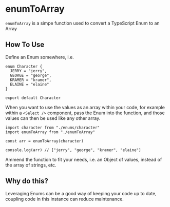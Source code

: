 # enumToArray
`enumToArray` is a simpe function used to convert a TypeScript Enum to an Array

## How To Use

Define an Enum somewhere, i.e.

```
enum Character {
  JERRY = "jerry",
  GEORGE = "george",
  KRAMER = "kramer",
  ELAINE = "elaine"
}

export default Character
```

When you want to use the values as an array within your code, for example within a `<Select />` component, pass the Enum into the function, and those values can then be used like any other array.

```
import character from "./enums/character"
import enumToArray from "./enumToArray"

const arr = enumToArray(character)

console.log(arr) // ["jerry", "george", "kramer", "elaine"]

```

Ammend the function to fit your needs, i.e. an Object of values, instead of the array of strings, etc.

## Why do this?

Leveraging Enums can be a good way of keeping your code up to date, coupling code in this instance can reduce maintenance.
